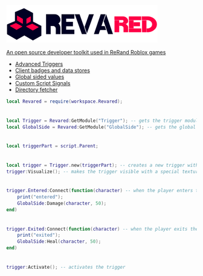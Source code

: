 <a href="https://github.com/ReRand/RbxRevared"><img height=100 src="https://github.com/ReRand/RbxRevared/blob/main/Assets/Revared.png?raw=true" alt="Banner">

An open source developer toolkit used in ReRand Roblox games
- Advanced Triggers
- Client badges and data stores
- Global sided values
- Custom Script Signals
- Directory fetcher


```lua
local Revared = require(workspace.Revared);


local Trigger = Revared:GetModule("Trigger"); -- gets the trigger module
local GlobalSide = Revared:GetModule("GlobalSide"); -- gets the global sided values module


local triggerPart = script.Parent;


local trigger = Trigger.new(triggerPart); -- creates a new trigger with the part
trigger:Visualize(); -- makes the trigger visible with a special texture


trigger.Entered:Connect(function(character) -- when the player enters the trigger it damages them
    print("entered");
    GlobalSide:Damage(character, 50);
end)


trigger.Exited:Connect(function(character) -- when the player exits the trigger it heals them
    print("exited");
    GlobalSide:Heal(character, 50);
end)


trigger:Activate(); -- activates the trigger
```
